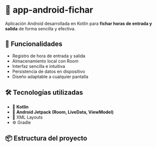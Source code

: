 # 📲 app-android-fichar

Aplicación Android desarrollada en Kotlin para **fichar horas de entrada y salida** de forma sencilla y efectiva.

## 🧾 Funcionalidades

- Registro de hora de entrada y salida
- Almacenamiento local con Room
- Interfaz sencilla e intuitiva
- Persistencia de datos en dispositivo
- Diseño adaptable a cualquier pantalla

## 🛠️ Tecnologías utilizadas

- 📱 **Kotlin**
- 🧱 **Android Jetpack (Room, LiveData, ViewModel)**
- 💅 XML Layouts
- ⚙️ Gradle

## 📦 Estructura del proyecto

